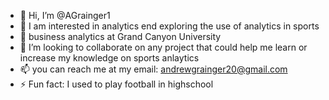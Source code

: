 - 👋 Hi, I’m @AGrainger1
- 👀 I am interested in analytics end exploring the use of analytics in sports
- 🌱 business analytics at Grand Canyon University
- 💞️ I’m looking to collaborate on any project that could help me learn or increase my knowledge on sports anlaytics
- 📫 you can reach me at my email: andrewgrainger20@gmail.com
- ⚡ Fun fact: I used to play football in highschool

<!---
AGrainger1/AGrainger1 is a ✨ special ✨ repository because its `README.md` (this file) appears on your GitHub profile.
You can click the Preview link to take a look at your changes.
--->
